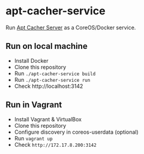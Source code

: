 apt-cacher-service
==================

Run [Apt Cacher Server](https://help.ubuntu.com/community/Apt-Cacher-Server) as a CoreOS/Docker service.

Run on local machine
-------------------

* Install Docker
* Clone this repository
* Run `./apt-cacher-service build`
* Run `./apt-cacher-service run`
* Check http://localhost:3142


Run in Vagrant
--------------
* Install Vagrant & VirtualBox
* Clone this repository
* Configure discovery in coreos-userdata (optional)
* Run `vagrant up`
* Check `http://172.17.8.200:3142`


